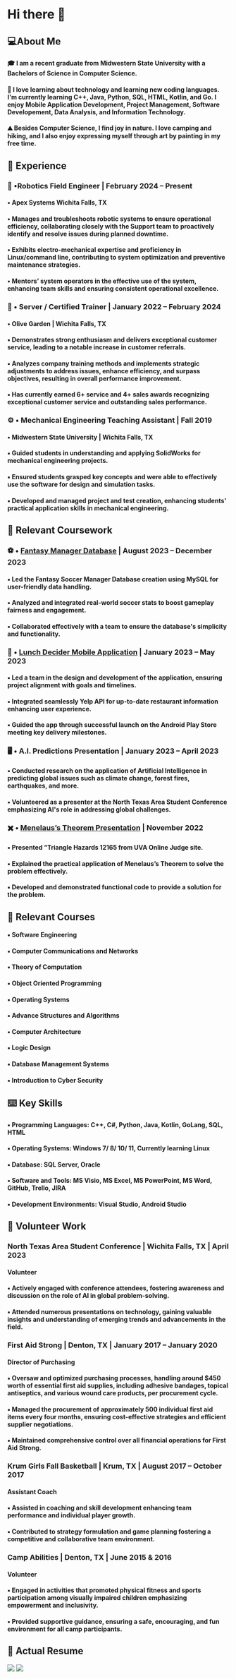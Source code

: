# Hi there 👋

## :computer:About Me

#### :mortar_board: I am a recent graduate from Midwestern State University with a Bachelors of Science in Computer Science.
#### :floppy_disk: I love learning about technology and learning new coding languages. I'm currently learning C++, Java, Python, SQL, HTML, Kotlin, and Go. I enjoy Mobile Application Development, Project Management, Software Developement, Data Analysis, and Information Technology.
#### :mountain: Besides Computer Science, I find joy in nature. I love camping and hiking, and I also enjoy expressing myself through art by painting in my free time.


## :office: Experience
### :robot: •Robotics Field Engineer | February 2024 – Present
#### • Apex Systems	Wichita Falls, TX					    	                      		            
#### • Manages and troubleshoots robotic systems to ensure operational efficiency, collaborating closely with the Support team to proactively identify and resolve issues during planned downtime.
#### • Exhibits electro-mechanical expertise and proficiency in Linux/command line, contributing to system optimization and preventive maintenance strategies.
#### • Mentors’ system operators in the effective use of the system, enhancing team skills and ensuring consistent operational excellence.
### 	:fork_and_knife: • Server / Certified Trainer | January 2022 – February 2024
#### • Olive Garden | Wichita Falls, TX
#### ▪	Demonstrates strong enthusiasm and delivers exceptional customer service, leading to a notable increase in customer referrals.
#### ▪	Analyzes company training methods and implements strategic adjustments to address issues, enhance efficiency, and surpass objectives, resulting in overall performance improvement.
#### ▪	Has currently earned 6+ service and 4+ sales awards recognizing exceptional customer service and outstanding sales performance.
### :gear: • Mechanical Engineering Teaching Assistant | Fall 2019
#### •	Midwestern State University | Wichita Falls, TX
#### ▪	Guided students in understanding and applying SolidWorks for mechanical engineering projects. 
#### ▪	Ensured students grasped key concepts and were able to effectively use the software for design and simulation tasks.
#### ▪	Developed and managed project and test creation, enhancing students' practical application skills in mechanical engineering.


## :closed_book: Relevant Coursework
### 	:soccer: • [Fantasy Manager Database](https://github.com/ACHarrison32/Fantasy_Soccer_Database/blob/main/README.md) | August 2023 – December 2023
#### ▪	Led the Fantasy Soccer Manager Database creation using MySQL for user-friendly data handling.
#### ▪	Analyzed and integrated real-world soccer stats to boost gameplay fairness and engagement.
#### ▪	Collaborated effectively with a team to ensure the database's simplicity and functionality.
### :sandwich: • [Lunch Decider Mobile Application](https://github.com/ACHarrison32/Software-Engineering---Lunch-Decider-App/blob/main/README.md) | January 2023 – May 2023
#### ▪	Led a team in the design and development of the application, ensuring project alignment with goals and timelines.
#### ▪	Integrated seamlessly Yelp API for up-to-date restaurant information enhancing user experience.
#### ▪	Guided the app through successful launch on the Android Play Store meeting key delivery milestones.  
### 	:desktop_computer: • A.I. Predictions Presentation | January 2023 – April 2023
#### ▪	Conducted research on the application of Artificial Intelligence in predicting global issues such as climate change, forest fires, earthquakes, and more.
#### ▪	Volunteered as a presenter at the North Texas Area Student Conference emphasizing AI's role in addressing global challenges.                                            
### :heavy_multiplication_x: • [Menelaus’s Theorem Presentation](https://github.com/ACHarrison32/4883-PT-Harrison/blob/main/Assignments/Presentation/README.md) | November 2022
#### ▪ Presented “Triangle Hazards 12165 from UVA Online Judge site.
#### ▪ Explained the practical application of Menelaus’s Theorem to solve the problem effectively.
#### ▪ Developed and demonstrated functional code to provide a solution for the problem. 


## :notebook: Relevant Courses
#### ▪	Software Engineering
#### ▪ Computer Communications and Networks
#### ▪ Theory of Computation 
#### ▪	Object Oriented Programming				
#### ▪ Operating Systems
#### ▪	Advance Structures and Algorithms			
#### ▪ Computer Architecture
#### ▪	Logic Design						
#### ▪	Database Management Systems			
#### ▪ Introduction to Cyber Security


## 	:keyboard: Key Skills 
#### ▪	Programming Languages: C++, C#, Python, Java, Kotlin, GoLang, SQL, HTML					
#### ▪	Operating Systems: Windows 7/ 8/ 10/ 11, Currently learning Linux			
#### ▪	Database: SQL Server, Oracle      
#### ▪	Software and Tools: MS Visio, MS Excel, MS PowerPoint, MS Word, GitHub, Trello, JIRA
#### ▪	Development Environments: Visual Studio, Android Studio


## :toolbox: Volunteer Work 
### North Texas Area Student Conference | Wichita Falls, TX | April 2023
#### Volunteer						    	                      		             	        
#### ▪	Actively engaged with conference attendees, fostering awareness and discussion on the role of AI in global problem-solving.
#### ▪	Attended numerous presentations on technology, gaining valuable insights and understanding of emerging trends and advancements in the field.
### First Aid Strong | Denton, TX | January 2017 – January 2020
#### Director of Purchasing					    	                      		    
#### ▪	Oversaw and optimized purchasing processes, handling around $450 worth of essential first aid supplies, including adhesive bandages, topical antiseptics, and various wound care products, per procurement cycle.
#### ▪	Managed the procurement of approximately 500 individual first aid items every four months, ensuring cost-effective strategies and efficient supplier negotiations.
#### ▪	Maintained comprehensive control over all financial operations for First Aid Strong.
### Krum Girls Fall Basketball | Krum, TX | August 2017 – October 2017
#### Assistant Coach					    	                      		     
#### ▪	Assisted in coaching and skill development enhancing team performance and individual player growth.
#### ▪	Contributed to strategy formulation and game planning fostering a competitive and collaborative team environment.
### Camp Abilities | Denton, TX | June 2015 & 2016
#### Volunteer						    	                      		                      
#### ▪	Engaged in activities that promoted physical fitness and sports participation among visually impaired children emphasizing empowerment and inclusivity.
#### ▪	Provided supportive guidance, ensuring a safe, encouraging, and fun environment for all camp participants.


## :page_facing_up: Actual Resume
<img src ="https://github.com/ACHarrison32/ACHarrison32/blob/main/First.PNG" >
<img src ="https://github.com/ACHarrison32/ACHarrison32/blob/main/Last.PNG" >
